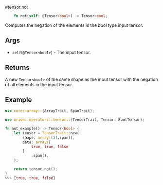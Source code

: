 #tensor.not

```rust
    fn not(self: @Tensor<bool>) -> Tensor<bool;
```

Computes the negation of the elements in the bool type input tensor.

## Args

* `self`(`@Tensor<bool>`) - The input tensor.


## Returns

A new `Tensor<bool>` of the same shape as the input tensor with 
the negation of all elements in the input tensor.

## Example

```rust
use core::array::{ArrayTrait, SpanTrait};

use orion::operators::tensor::{TensorTrait, Tensor, BoolTensor};

fn not_example() -> Tensor<bool> {
    let tensor = TensorTrait::new(
        shape: array![3].span(),
        data: array![
            true, true, false
        ]
            .span(),
    );

    return tensor.not();
}
>>> [true, true, false]
```

